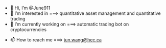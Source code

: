 - 👋 Hi, I’m @June911
- 👀 I’m interested in              ===> quantitative asset management and quantitative trading  
- 🌱 I’m currently working on         ===> automatic trading bot on cryptocurrencies
<!-- - 💞️ I’m looking to collaborate on  ===> Sentometrics -->
- 📫 How to reach me                ===> jun.wang@hec.ca

<!---
June911/June911 is a ✨ special ✨ repository because its `README.md` (this file) appears on your GitHub profile.
You can click the Preview link to take a look at your changes.
--->
